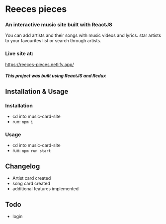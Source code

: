 # Reeces pieces
### An interactive music site built with ReactJS
You can add artists and their songs with music videos and lyrics.
star artists to your favourites list or search through artists.

### Live site at: 
https://reeces-pieces.netlify.app/

##### This project was built using ReactJS and Redux


## Installation & Usage
### Installation
- cd into music-card-site
- run: `npm i`

### Usage
- cd into music-card-site
- run: `npm run start`

## Changelog
- Artist card created
- song card created
- additional features implemented


## Todo
- login
